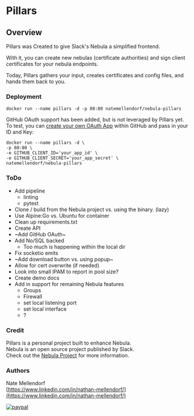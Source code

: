 # Pillars

## Overview
Pillars was Created to give Slack's Nebula a simplified frontend.  

With it, you can create new nebulas (certificate authorities) and sign client certificates for your nebula endpoints.

Today, Pillars gathers your input, creates certificates and config files, and hands them back to you.

### Deployment

```
docker run --name pillars -d -p 80:80 natemellendorf/nebula-pillars
```

GitHub OAuth support has been added, but is not leveraged by Pillars yet.  
To test, you can [create your own OAuth App](https://developer.github.com/apps/building-oauth-apps/creating-an-oauth-app/) within GitHub and pass in your ID and Key: 
```
docker run --name pillars -d \
-p 80:80 \
-e GITHUB_CLIENT_ID='your_app_id' \
-e GITHUB_CLIENT_SECRET='your_app_secret' \
natemellendorf/nebula-pillars
```

### ToDo

- Add pipeline
  - linting
  - pytest
- Clone / build from the Nebula project vs. using the binary. (lazy)
- Use Alpine:Go vs. Ubuntu for container 
- Clean up requirements.txt
- Create API
- ~Add GitHub OAuth~
- Add No/SQL backed
  - Too much is happening within the local dir
- Fix socketio emits
- ~Add download button vs. using popup~
- Allow for cert overwrite (if needed)
- Look into small IPAM to report in pool size?
- Create demo docs
- Add in support for remaining Nebula features
  - Groups
  - Firewall
  - set local listening port
  - set local interface
  - ?

### Credit

Pillars is a personal project built to enhance Nebula.  
Nebula is an open source project published by Slack.   
Check out the [Nebula Project](https://github.com/slackhq/nebula) for more information.   

### Authors
Nate Mellendorf <br>
[https://www.linkedin.com/in/nathan-mellendorf/](https://www.linkedin.com/in/nathan-mellendorf/)<br>

[![paypal](https://www.paypalobjects.com/en_US/i/btn/btn_donateCC_LG.gif)](https://www.paypal.me/natemellendorf/10)
